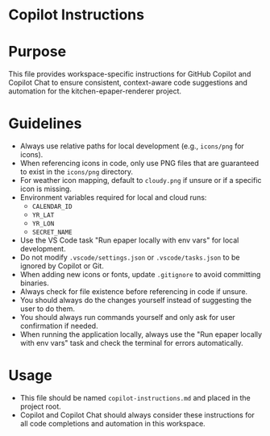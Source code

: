 # Copilot Instructions

# Purpose

This file provides workspace-specific instructions for GitHub Copilot and Copilot Chat to ensure consistent, context-aware code suggestions and automation for the kitchen-epaper-renderer project.

# Guidelines

- Always use relative paths for local development (e.g., `icons/png` for icons).
- When referencing icons in code, only use PNG files that are guaranteed to exist in the `icons/png` directory.
- For weather icon mapping, default to `cloudy.png` if unsure or if a specific icon is missing.
- Environment variables required for local and cloud runs:
  - `CALENDAR_ID`
  - `YR_LAT`
  - `YR_LON`
  - `SECRET_NAME`
- Use the VS Code task "Run epaper locally with env vars" for local development.
- Do not modify `.vscode/settings.json` or `.vscode/tasks.json` to be ignored by Copilot or Git.
- When adding new icons or fonts, update `.gitignore` to avoid committing binaries.
- Always check for file existence before referencing in code if unsure.
- You should always do the changes yourself instead of suggesting the user to do them.
- You should always run commands yourself and only ask for user confirmation if needed.
- When running the application locally, always use the "Run epaper locally with env vars" task and check the terminal for errors automatically.

# Usage

- This file should be named `copilot-instructions.md` and placed in the project root.
- Copilot and Copilot Chat should always consider these instructions for all code completions and automation in this workspace.
